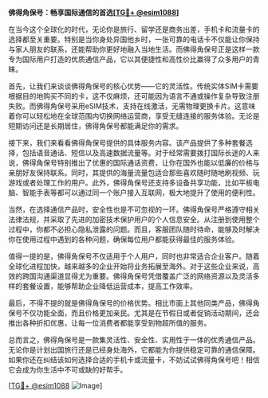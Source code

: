 **佛得角保号：畅享国际通信的首选[[TG💪+ @esim1088](https://t.me/s/esim1088)]**

在当今这个全球化的时代，无论你是旅行、留学还是商务出差，手机卡和流量卡的选择都至关重要。特别是当你身处异国他乡时，一张可靠的电话卡不仅能让你保持与家人朋友的联系，还能帮助你更好地融入当地生活。而佛得角保号正是这样一款专为国际用户打造的优质通信产品，它以其便捷性和高性价比赢得了众多用户的青睐。

首先，让我们来谈谈佛得角保号的核心优势——它的灵活性。传统实体SIM卡需要根据目的地购买不同的卡，这不仅麻烦，还可能因为语言不通或操作复杂导致注册失败。而佛得角保号采用eSIM技术，支持在线激活，无需物理更换卡片。这意味着你可以轻松地在全球范围内切换网络运营商，享受无缝连接的服务体验。无论是短期访问还是长期居住，佛得角保号都能满足你的需求。

接下来，我们来看看佛得角保号提供的具体服务内容。该产品提供了多种套餐选择，包括语音通话、短信以及高速数据流量等。对于经常需要拨打国际长途的人来说，佛得角保号特别推出了优惠的国际通话资费，让你在国外也能以低廉的价格与亲朋好友保持联系。同时，其提供的海量流量包适合那些喜欢随时随地刷视频、玩游戏或者处理工作的用户。此外，佛得角保号还支持多设备共享功能，比如平板电脑、智能手表等都可以通过同一个账户接入互联网，极大地提升了使用的便利性。

当然，在选择通信产品时，安全性也是不可忽视的一环。佛得角保号严格遵守相关法律法规，并采取了先进的加密技术保护用户的个人信息安全。从注册到使用整个过程中，你都不必担心隐私泄露的问题。而且，客服团队随时待命，能够及时解决你在使用过程中遇到的各种问题，确保每位用户都能获得最佳的服务体验。

值得一提的是，佛得角保号不仅适用于个人用户，同时也非常适合企业客户。随着全球化进程加快，越来越多的企业开始将业务拓展至海外。对于这些企业来说，高效的跨国沟通渠道显得尤为重要。佛得角保号凭借覆盖广泛的网络资源以及灵活多样的套餐设置，能够帮助企业降低运营成本，提高工作效率。

最后，不得不提的就是佛得角保号的价格优势。相比市面上其他同类产品，佛得角保号不仅功能全面，而且价格更加亲民。尤其是在节假日或者促销活动期间，还会推出各种折扣优惠，让每一位消费者都能享受到物超所值的服务。

总而言之，佛得角保号是一款集灵活性、安全性、实用性于一体的优秀通信产品。无论你是计划出国旅行还是已经身处海外，它都能为你提供稳定可靠的通信保障。如果你还在纠结该如何选择合适的手机卡或流量卡，不妨试试佛得角保号吧！相信它会成为你生活中不可或缺的好帮手。

[[TG💪+ @esim1088](https://t.me/s/esim1088) ![Image](https://i.postimg.cc/4NQfJmqS/Snipaste-2025-05-13-00-14-12.png)]